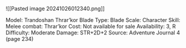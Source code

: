 ![[Pasted image 20241026012340.png]]

Model: Trandoshan Thrar’kor Blade
Type: Blade
Scale: Character
Skill: Melee combat: Thrar’kor
Cost: Not available for sale
Availability: 3, R
Difficulty: Moderate
Damage: STR+2D+2
Source: Adventure Journal 4 (page 234)